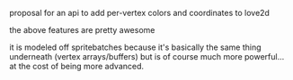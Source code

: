 proposal for an api to add per-vertex colors and coordinates to love2d

the above features are pretty awesome

it is modeled off spritebatches because it's basically the same thing underneath (vertex arrays/buffers) but is of course much more powerful... at the cost of being more advanced.
